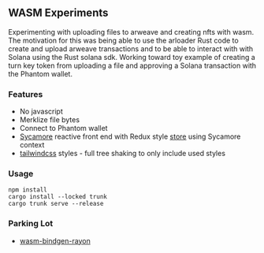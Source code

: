 ## WASM Experiments
Experimenting with uploading files to arweave and creating nfts with wasm. The motivation for this was being able to use the arloader Rust code to create and upload arweave transactions and to be able to interact with with Solana using the Rust solana sdk. Working toward toy example of creating a turn key token from uploading a file and approving a Solana transaction with the Phantom wallet.

### Features
* No javascript
* Merklize file bytes
* Connect to Phantom wallet
* [Sycamore](https://github.com/sycamore-rs/sycamore) reactive front end with Redux style [store](src/store.rs) using Sycamore context
* [tailwindcss](https://tailwindcss.com/docs/installation) styles - full tree shaking to only include used styles

### Usage
```
npm install
cargo install --locked trunk
cargo trunk serve --release
```

### Parking Lot
* [wasm-bindgen-rayon](https://docs.rs/crate/wasm-bindgen-rayon/latest)